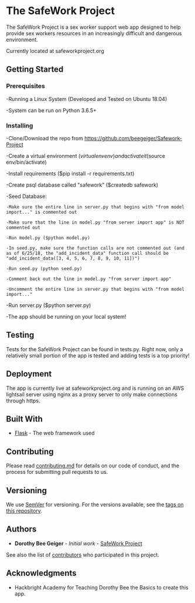 # The SafeWork Project

The SafeWork Project is a sex worker support web app designed to help provide sex workers resources in an increasingly difficult and dangerous environment.

Currently located at safeworkproject.org

## Getting Started

### Prerequisites

-Running a Linux System (Developed and Tested on Ubuntu 18.04)

-System can be run on Python 3.6.5+

### Installing

-Clone/Download the repo from https://github.com/beegeiger/Safework-Project

-Create a virtual environment ($virtualenv env) and activate it ($source env/bin/activate)

-Install requirements ($pip install -r requirements.txt)

-Create psql database called "safework" ($createdb safework)

-Seed Database:

	-Make sure the entire line in server.py that begins with "from model import..." is commented out

	-Make sure that the line in model.py "from server import app" is NOT commented out

	-Run model.py ($python model.py)

	-In seed.py, make sure the function calls are not commented out (and as of 6/25/18, the "add_incident_data" function call should be "add_incident_data([3, 4, 5, 6, 7, 8, 9, 10, 11])")

	-Run seed.py (python seed.py)

	-Comment back out the line in model.py "from server import app"

	-Uncomment the entire line in server.py that begins with "from model import..."

-Run server.py ($python server.py)

-The app should be running on your local system!


## Testing

Tests for the SafeWork Project can be found in tests.py. Right now, only a relatively small portion of the app is tested and adding tests is a top priority!

## Deployment

The app is currently live at safeworkproject.org and is running on an AWS lightsail server using nginx as a proxy server to only make connections through https.

## Built With

* [Flask](http://flask.pocoo.org/) - The web framework used

## Contributing

Please read [contributing.md](https://github.com/beegeiger/Safework-Project/blob/master/docs/contributing.md) for details on our code of conduct, and the process for submitting pull requests to us.

## Versioning

We use [SemVer](http://semver.org/) for versioning. For the versions available, see the [tags on this repository](https://github.com/beegeiger/Safework-Project/tags). 

## Authors

* **Dorothy Bee Geiger** - *Initial work* - [SafeWork Project](https://github.com/beegeiger/Safework-Project)

See also the list of [contributors](https://github.com/beegeiger/Safework-Project/blob/master/docs/contributing.md) who participated in this project.

## Acknowledgments

* Hackbright Academy for Teaching Dorothy Bee the Basics to create this app.
